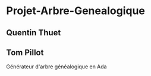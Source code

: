 # Projet-Arbre-Genealogique

Quentin Thuet
---
Tom Pillot
---

Générateur d'arbre généalogique en Ada
